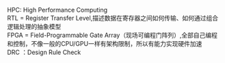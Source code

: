HPC: High Performance Computing<br>
RTL = Register Transfer Level,描述数据在寄存器之间如何传输、如何通过组合逻辑处理的抽象模型<br>
FPGA  = Field-Programmable Gate Array（现场可编程门阵列）,全部自己编程和控制，不像一般的CPU/GPU一样有架构限制，所以有能力实现硬件加速<br>
DRC ：Design Rule Check
